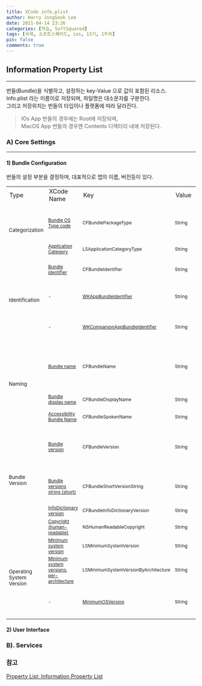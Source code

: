```yaml
---
title: XCode info.plist
author: Harry JongSeok Lee
date: 2021-04-14 23:26
categories: [학습, SoftSquared]
tags: [숙제, 소프트스퀘어드, ios, 13기, 1주차]
pin: false
comments: true
---
```



## Information Property List 
***

번들(Bundle)을 식별하고, 설정하는 key-Value 으로 값이 포함된 리소스.    
Info.plist 라는 이름이로 저장되며, 파일명은 대소문자를 구분한다.   
그리고 저장위치는 번들의 타입이나 플랫폼에 따라 달라진다.   

> IOs App 번들의 경우에는 Root에 저장되며,   
>  MacOS App 번들의 경우엔 Contents 디렉터리 내에 저장된다.    

### A) Core Settings 
***

#### 1) Bundle Configuration 
번들의 설정 부분을 결정하며, 대표적으로 앱의 이름, 버전등이 있다. 

<table >
  <tr>
    <td>Type</td>
    <td>XCode Name</td>
    <td>Key</td>
    <td>Value</td>
    <td>Contents</td>
  </tr>
  <tr style="font-size:9pt;"> 
    <td rowspan="2" style="font-size:10pt;">Categorization</td>
    <td><a href="https://developer.apple.com/documentation/bundleresources/information_property_list/cfbundlepackagetype" target="_blank">Bundle OS Type code</a></td>
    <td>CFBundlePackageType</td>
    <td>String</td>
    <td>번들의 타입정보를 설정하며. 4개의 문자를 사용한다. Default는 <span style="">BNDL</span>(APP = APPL, Framework = FMWK, Bundles = BNDL) </td>
  </tr>
  <tr style="font-size:9pt;"> 
    <td><a href="https://developer.apple.com/documentation/bundleresources/information_property_list/lsapplicationcategorytype" target="_blank">Application Category</a></td>
    <td>LSApplicationCategoryType</td>
    <td>String</td>
    <td>앱스토어에서 사용할 카테고리를 설정한다.</td>
  </tr>
  <tr style="font-size:9pt;"> 
    <td style="font-size:10pt;" rowspan="3">Identification</td>
    <td><a href="https://developer.apple.com/documentation/bundleresources/information_property_list/cfbundleidentifier" target="_blank">Bundle identifier</a></td>
    <td>CFBundleIdentifier</td>
    <td>String</td>
    <td>유니크한 번들의 아이디를 정하며, Reverse DNS 타입으로 설정한다. (ex) io.ideatags.{appname} </td>
  </tr>
  <tr style="font-size:9pt;"> 
    <td>-</td>
    <td><a href="https://developer.apple.com/documentation/bundleresources/information_property_list/wkappbundleidentifier" target="_blank">WKAppBundleIdentifier</a></td>
    <td>String</td>
    <td>Watch OS 앱용 번들 아이디, WatchOS 앱을 생성하면 자동으로 생성,저장된다.</td>
  </tr>
  <tr style="font-size:9pt;"> 
    <td>-</td>
    <td><a href="https://developer.apple.com/documentation/bundleresources/information_property_list/wkcompanionappbundleidentifier" target="_blank">WKCompanionAppBundleIdentifier</a></td>
    <td>String</td>
    <td>Watch OS와 iOS app이 연동되어 있는 앱의 경우, 사용하며 CFBundleIdentifier와 동일하다.</td>
  </tr>
  <tr style="font-size:9pt;"> 
    <td style="font-size:10pt;" rowspan="3">Naming</td>
    <td><a href="https://developer.apple.com/documentation/bundleresources/information_property_list/cfbundlename" target="_blank">Bundle name</a></td>
    <td>CFBundleName</td>
    <td>String</td>
    <td>사용자에게 보여지는 번들(앱) 이름, 15자 이하의 짧은 이름이며 CFBundleDisplayName Key가 비어있다면, 이 Key의 값을 사용자에게 보여준다.</td>
  </tr>
  <tr style="font-size:9pt;"> 
    <td><a href="https://developer.apple.com/documentation/bundleresources/information_property_list/cfbundledisplayname" target="_blank">Bundle display name</a></td>
    <td>CFBundleDisplayName</td>
    <td>String</td>
    <td>CFBundleName보다 더 긴 이름을 사용할 수 있는 Key</td>
  </tr>
  <tr style="font-size:9pt;"> 
    <td><a href="https://developer.apple.com/documentation/bundleresources/information_property_list/cfbundlespokenname" target="_blank">Accessibility Bundle Name</a></td>
    <td>CFBundleSpokenName</td>
    <td>String</td>
    <td>text-in-speech용 번들(앱) 이름</td>
  </tr>
  <tr style="font-size:9pt;"> 
    <td style="font-size:10pt;" rowspan="4">Bundle Version</td>
    <td><a href="https://developer.apple.com/documentation/bundleresources/information_property_list/cfbundleversion" target="_blank">Bundle version</a></td>
    <td>CFBundleVersion</td>
    <td>String</td>
    <td>빌드된 번들들을 구분하기 위한 빌드번호. 한자리의 숫자, 혹은 3자리 까지의 .으로 구분된 숫자로 구성 (ex) 1.0.1 - Target/General에 Build 영역 </td>
  </tr>
  <tr style="font-size:9pt;"> 
    <td><a href="https://developer.apple.com/documentation/bundleresources/information_property_list/cfbundleshortversionstring" target="_blank">Bundle versions string (short)</a></td>
    <td>CFBundleShortVersionString</td>
    <td>String</td>
    <td>Target->Gerneral의 Version 영역, 앱스토어 등에 보여지는 버전을 3자리의 구분된 숫자들로 구성</td>
  </tr>
  <tr style="font-size:9pt;"> 
    <td><a href="https://developer.apple.com/documentation/bundleresources/information_property_list/cfbundleinfodictionaryversion" target="_blank">InfoDictionary version</a></td>
    <td>CFBundleInfoDictionaryVersion</td>
    <td>String</td>
    <td>Plist 버전정보, XCode에서 자동설정함 (변경금지)</td>
  </tr>
  <tr style="font-size:9pt;"> 
    <td><a href="https://developer.apple.com/documentation/bundleresources/information_property_list/nshumanreadablecopyright" target="_blank">Copyright (human-readable)</a></td>
    <td>NSHumanReadableCopyright</td>
    <td>String</td>
    <td>copyright 속성</td>
  </tr>
  <tr style="font-size:9pt;"> 
    <td style="font-size:10pt;" rowspan="4">Operating System Version</td>
    <td><a href="https://developer.apple.com/documentation/bundleresources/information_property_list/lsminimumsystemversion" target="_blank">Minimum system version</a></td>
    <td>LSMinimumSystemVersion</td>
    <td>String</td>
    <td>최소 지원 OS 버전</td>
  </tr>
  <tr style="font-size:9pt;"> 
    <td><a href="https://developer.apple.com/documentation/bundleresources/information_property_list/lsminimumsystemversionbyarchitecture" target="_blank">Minimum system versions, per-architecture</a></td>
    <td>LSMinimumSystemVersionByArchitecture</td>
    <td>String</td>
    <td>최소 지원 아키텍쳐 ex) i386, ppc, ppc64, x86_64 (MACOS) </td>
  </tr>
  <tr style="font-size:9pt;"> 
    <td>-</td>
    <td><a href="https://developer.apple.com/documentation/bundleresources/information_property_list/minimumosversion" target="_blank">MinimumOSVersion</a></td>
    <td>String</td>
    <td>최소 지원 OS 버전. General Setting pane의 Deployment Target을 사용함으로 Info.plist에서 지정하지 않는다.</td>
  </tr>
</table>
   

#### 2) User Interface



### B). Services 

### 참고 
[Property List: Information Property List](https://developer.apple.com/documentation/bundleresources/information_property_list)